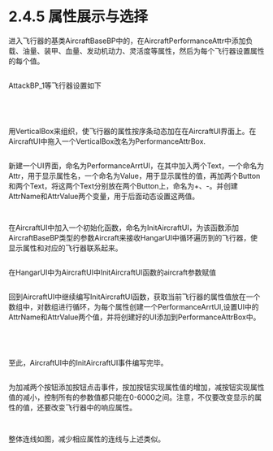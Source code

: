 # 2.4.5 属性展示与选择

进入飞行器的基类AircraftBaseBP中的，在AircraftPerformanceAttr中添加负载、油量、装甲、血量、发动机动力、灵活度等属性，然后为每个飞行器设置属性的每个值。

<figure><img src="../../../.gitbook/assets/image (221).png" alt=""><figcaption></figcaption></figure>

AttackBP\_1等飞行器设置如下

<figure><img src="../../../.gitbook/assets/image (224).png" alt=""><figcaption></figcaption></figure>

<figure><img src="../../../.gitbook/assets/image (250).png" alt=""><figcaption></figcaption></figure>

<figure><img src="../../../.gitbook/assets/image (267).png" alt=""><figcaption></figcaption></figure>

<figure><img src="../../../.gitbook/assets/image (226).png" alt=""><figcaption></figcaption></figure>

用VerticalBox来组织，使飞行器的属性按序条动态加在在AircraftUI界面上。在AircraftUI中拖入一个VerticalBox改名为PerformanceAttrBox.

<figure><img src="../../../.gitbook/assets/image (106).png" alt=""><figcaption></figcaption></figure>

新建一个UI界面，命名为PerformanceArrtUI，在其中加入两个Text，一个命名为Attr，用于显示属性名，一个命名为Value，用于显示属性的值，再加两个Button和两个Text，将这两个Text分别放在两个Button上，命名为+、-。并创建AttrName和AttrValue两个变量，用于后面动态设置这两值。

<figure><img src="../../../.gitbook/assets/image (146).png" alt=""><figcaption></figcaption></figure>

<figure><img src="../../../.gitbook/assets/image (215).png" alt=""><figcaption></figcaption></figure>

在AircraftUI中加入一个初始化函数，命名为InitAircraftUI，为该函数添加AircraftBaseBP类型的参数Aircraft来接收HangarUI中循环遍历到的飞行器，使显示属性和对应的飞行器联系起来。

<figure><img src="../../../.gitbook/assets/image (294).png" alt=""><figcaption></figcaption></figure>

在HangarUI中为AircraftUI中InitAircraftUI函数的aircraft参数赋值

<figure><img src="../../../.gitbook/assets/image (342).png" alt=""><figcaption></figcaption></figure>

回到AircraftUI中继续编写InitAircraftUI函数，获取当前飞行器的属性值放在一个数组中，对数组进行循环，为每个属性创建一个PerformanceArrtUI,设置UI中的AttrName和AttrValue两个值，并将创建好的UI添加到PerformanceAttrBox中。

<figure><img src="../../../.gitbook/assets/image (373).png" alt=""><figcaption></figcaption></figure>

<figure><img src="../../../.gitbook/assets/image (277).png" alt=""><figcaption></figcaption></figure>

<figure><img src="../../../.gitbook/assets/image (288).png" alt=""><figcaption></figcaption></figure>

<figure><img src="../../../.gitbook/assets/image (366).png" alt=""><figcaption></figcaption></figure>

至此，AircraftUI中的InitAircraftUI事件编写完毕。

<figure><img src="../../../.gitbook/assets/image (356).png" alt=""><figcaption></figcaption></figure>

为加减两个按钮添加按钮点击事件，按加按钮实现属性值的增加，减按钮实现属性值的减小，控制所有的参数值都只能在0-6000之间。注意，不仅要改变显示的属性的值，还要改变飞行器中的响应属性。

<figure><img src="../../../.gitbook/assets/image (316).png" alt=""><figcaption></figcaption></figure>

<figure><img src="../../../.gitbook/assets/image (374).png" alt=""><figcaption></figcaption></figure>

整体连线如图，减少相应属性的连线与上述类似。

<figure><img src="../../../.gitbook/assets/image (321).png" alt=""><figcaption></figcaption></figure>

<figure><img src="../../../.gitbook/assets/image (327).png" alt=""><figcaption></figcaption></figure>
